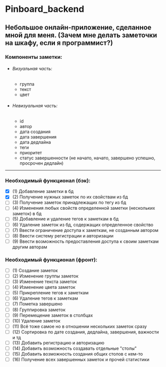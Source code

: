 # Pinboard_backend
Небольшое онлайн-приложение, сделанное мной для меня.
(Зачем мне делать заметочки на шкафу, если я программист?)
---
### Компоненты заметки:
- ###### Визуальная часть:
  - группа
  - текст
  - цвет
- ###### Невизуальная часть:
  - id
  - автор
  - дата создания
  - дата завершения
  - дата дедлайна
  - теги
  - приоритет
  - статус завершенности (не начато, начато, завершено успешно, просрочен дедлайн)
---
### Необходимый функционал (бэк):
- [x] (1) Добавление заметки в бд
- [x] (2) Получение нужных заметок по их свойствам из бд
- [ ] (3) Получение заметок принадлежащих по тегу из бд
- [ ] (4) Изменения любых свойств определенной заметки (нескольких заметок) в бд
- [ ] (5) Добавление и удаление тегов к заметкам в бд
- [ ] (6) Удаление заметок из бд, содержащих определенное свойство
- [ ] (7) Ввести ограничение доступа к заметкам, не созданным автором
- [ ] (8) Ввести систему регистрации и авторизации
- [ ] (9) Ввести возможность предоставления доступа к своим заметкам другим авторам

### Необходимый функционал (фронт):
- [ ] (1) Создание заметок
- [ ] (2) Изменение группы заметок
- [ ] (3) Изменение текста заметок
- [ ] (4) Изменение цвета заметок
- [ ] (5) Прикрепление тегов к заметкам
- [ ] (6) Удаление тегов к заметкам
- [ ] (7) Пометка завершено
- [ ] (8) Группировка заметок
- [ ] (9) Перемещение заметок в столбцах 
- [ ] (10) Удаление заметок
- [ ] (11) Всё тоже самое но в отношении нескольких заметок сразу
- [ ] (12) Сортировка по дате создания, дедлайна, завершения, важности и тд
- [ ] (13) Добавить регистрацию и авторизацию
- [ ] (14) Добавить возможность создавать отдельные "столы"
- [ ] (15) Добавить возможность создания общих столов с кем-то
- [ ] (16) Получение всех завершенных заметок и прочей статистики
